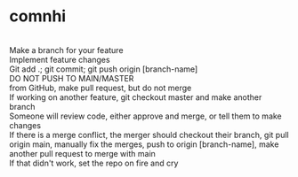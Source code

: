 # comnhi
<br>Make a branch for your feature
<br>Implement feature changes
<br>Git add .; git commit; git push origin [branch-name]
<br>DO NOT PUSH TO MAIN/MASTER
<br>from GitHub, make pull request, but do not merge
<br>If working on another feature, git checkout master and make another branch
<br>Someone will review code, either approve and merge, or tell them to make changes
<br>If there is a merge conflict, the merger should checkout their branch, git pull origin main, manually fix the merges, push to origin [branch-name], make another pull request to merge with main
<br>If that didn't work, set the repo on fire and cry
